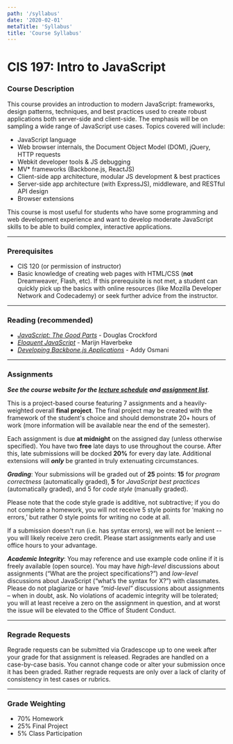 ```yaml
---
path: '/syllabus'
date: '2020-02-01'
metaTitle: 'Syllabus'
title: 'Course Syllabus'
---
```


# CIS 197: Intro to JavaScript

### Course Description

This course provides an introduction to modern JavaScript: frameworks, design patterns, techniques, and best practices used to create robust applications both server-side and client-side. The emphasis will be on sampling a wide range of JavaScript use cases. Topics covered will include:

- JavaScript language
- Web browser internals, the Document Object Model (DOM), jQuery, HTTP requests
- Webkit developer tools & JS debugging
- MV\* frameworks (Backbone.js, ReactJS)
- Client-side app architecture, modular JS development & best practices
- Server-side app architecture (with ExpressJS), middleware, and RESTful API design
- Browser extensions

This course is most useful for students who have some programming and web development experience and want to develop moderate JavaScript skills to be able to build complex, interactive applications.

---

### Prerequisites

- CIS 120 (or permission of instructor)
- Basic knowledge of creating web pages with HTML/CSS (**not** Dreamweaver, Flash, etc). If this prerequisite is not met, a student can quickly pick up the basics with online resources (like Mozilla Developer Network and Codecademy) or seek further advice from the instructor.

---

### Reading (recommended)

- _[JavaScript: The Good Parts​](http://www.amazon.com/JavaScript-Good-Parts-Douglas-Crockford/dp/0596517742)​_ - Douglas Crockford
- _[Eloquent JavaScript​](http://eloquentjavascript.net/)_ - Marijn Haverbeke
- _[Developing Backbone.js Applications​](http://addyosmani.github.io/backbone-fundamentals/)_ - Addy Osmani

---

### Assignments

**_See the course website for the [lecture schedule](http://www.seas.upenn.edu/~cis197/lectures/) and [assignment list](http://www.seas.upenn.edu/~cis197/assignments/)_**.

This is a project-based course featuring 7 assignments and a heavily-weighted overall **final project**. The final project may be created with the framework of the student's choice and should demonstrate 20+ hours of work (more information will be available near the end of the semester).

Each assignment is due **at midnight** on the assigned day (unless otherwise specified). You have two **free** late days to use throughout the course. After this, late submissions will be docked **20%** for every day late. Additional extensions will **_only_** be granted in truly extenuating circumstances.

**_Grading_**: Your submissions will be graded out of **25** points: **15** for _program correctness_ (automatically graded), **5** for _JavaScript best practices_ (automatically graded), and 5 for _code style_ (manually graded).

Please note that the code style grade is additive, not subtractive; if you do not complete a homework, you will not receive 5 style points for ‘making no errors,’ but rather 0 style points for writing no code at all.

If a submission doesn't run (i.e. has syntax errors), we will not be lenient -- you will likely receive zero credit. Please start assignments early and use office hours to your advantage.

**_Academic Integrity_**: You may reference and use example code online if it is freely available (open source). You may have _high-level_ discussions about assignments (“What are the project specifications?”) and _low-level_ discussions about JavaScript (“what’s the syntax for X?”) with classmates. Please do not plagiarize or have _“mid-level”_ discussions about assignments – when in doubt, ask. No violations of academic integrity will be tolerated; you will at least receive a zero on the assignment in question, and at worst the issue will be elevated to the Office of Student Conduct.

---

### Regrade Requests

Regrade requests can be submitted via Gradescope up to one week after your grade for that assignment is released. Regrades are handled on a case-by-case basis. You cannot change code or alter your submission once it has been graded. Rather regrade requests are only over a lack of clarity of consistency in test cases or rubrics.

---

### Grade Weighting

- 70% Homework
- 25% Final Project
- 5% Class Participation
